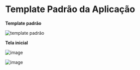 # Template Padrão da Aplicação

**Template padrão**

![template padrão](https://user-images.githubusercontent.com/103226164/204171027-f3805ffc-62a4-49ca-86e7-15c145d8e6be.png)

**Tela inicial**



![image](https://user-images.githubusercontent.com/103226164/204172223-18a66172-7bf0-4938-9cd2-2eec3991959e.png)

![image](https://user-images.githubusercontent.com/103226164/204172286-f4dcb968-8310-4f4b-abec-98ba5be84a5f.png)



